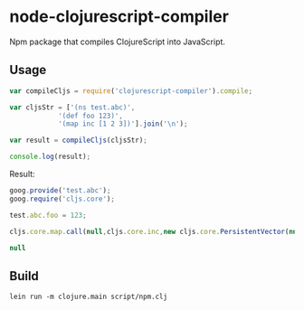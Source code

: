 # node-clojurescript-compiler

Npm package that compiles ClojureScript into JavaScript.

## Usage

```javascript
var compileCljs = require('clojurescript-compiler').compile;

var cljsStr = ['(ns test.abc)',
            '(def foo 123)',
            '(map inc [1 2 3])'].join('\n');

var result = compileCljs(cljsStr);

console.log(result);
```

Result:

```javascript
goog.provide('test.abc');
goog.require('cljs.core');

test.abc.foo = 123;

cljs.core.map.call(null,cljs.core.inc,new cljs.core.PersistentVector(null, 3, 5, cljs.core.PersistentVector.EMPTY_NODE, [1,2,3], null));

null
```

## Build

```basha
lein run -m clojure.main script/npm.clj
```
